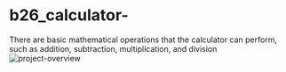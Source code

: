 # b26_calculator-
There are basic mathematical operations that the calculator can perform, such as addition, subtraction, multiplication, and division
![project-overview](https://user-images.githubusercontent.com/81714858/216317593-7d66b0c6-3c40-4093-970c-33cc0fa9ebdd.png)
